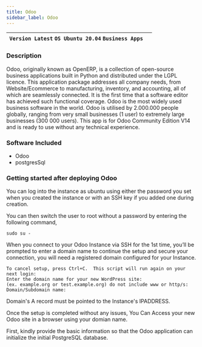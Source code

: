 ```yaml
---
title: Odoo
sidebar_label: Odoo
---
```


|**`Version Latest` `OS Ubuntu 20.04` `Business Apps`**|  |
|------------------------------------------------------|--|

### Description

Odoo, originally known as OpenERP, is a collection of open-source business applications built in Python and distributed under the LGPL licence. This application package addresses all company needs, from Website/Ecommerce to manufacturing, inventory, and accounting, all of which are seamlessly connected. It is the first time that a software editor has achieved such functional coverage. Odoo is the most widely used business software in the world. Odoo is utilised by 2.000.000 people globally, ranging from very small businesses (1 user) to extremely large businesses (300 000 users). This app is for Odoo Community Edition V14 and is ready to use without any technical experience.

### Software Included

- Odoo
- postgresSql

### Getting started after deploying Odoo

You can log into the instance as ubuntu using either the password you set when you created the instance or with an SSH key if you added one during creation.

You can then switch the user to root without a password by entering the following command,

~~~
sudo su -
~~~

When you connect to your Odoo Instance via SSH for the 1st time, you’ll be  prompted to enter a domain name to continue the setup and secure your connection, you will need a registered domain configured for your Instance.

~~~
To cancel setup, press Ctrl+C.  This script will run again on your next login:
Enter the domain name for your new WordPress site:
(ex. example.org or test.example.org) do not include www or http/s:
Domain/Subdomain name: 
~~~

Domain's A record must be pointed to the Instance's IPADDRESS.

Once the setup is completed without any issues, You  Can Access your new Odoo site in a browser using your domian name.
 
First, kindly provide the basic information so that the Odoo application can initialize the initial PostgreSQL database.